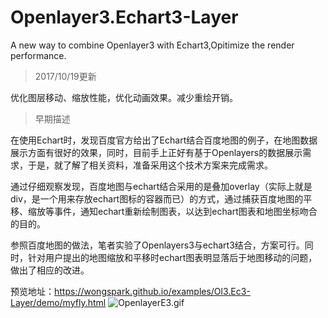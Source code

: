 # Openlayer3.Echart3-Layer

A new way to combine Openlayer3 with Echart3,Opitimize the render performance.

>2017/10/19更新

优化图层移动、缩放性能，优化动画效果。减少重绘开销。

>早期描述

在使用Echart时，发现百度官方给出了Echart结合百度地图的例子，在地图数据展示方面有很好的效果，同时，目前手上正好有基于Openlayers的数据展示需求，于是，就了解了相关资料，准备采用这个技术方案来完成需求。

通过仔细观察发现，百度地图与echart结合采用的是叠加overlay（实际上就是div，是一个用来存放echart图标的容器而已）的方式，通过捕获百度地图的平移、缩放等事件，通知echart重新绘制图表，以达到echart图表和地图坐标吻合的目的。

参照百度地图的做法，笔者实验了Openlayers3与echart3结合，方案可行。同时，针对用户提出的地图缩放和平移时echart图表明显落后于地图移动的问题，做出了相应的改进。

预览地址：https://wongspark.github.io/examples/Ol3.Ec3-Layer/demo/myfly.html
![OpenlayerE3.gif](/img/Openlayers3E3.gif)


